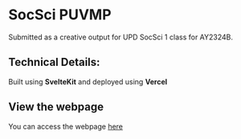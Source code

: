 # SocSci PUVMP
Submitted as a creative output for UPD SocSci 1 class for AY2324B.

## Technical Details:
Built using **SvelteKit** and deployed using **Vercel** 

## View the webpage
You can access the webpage [here](https://socsci-puvmp.vercel.app)
